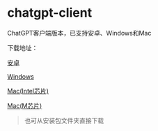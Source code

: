 # chatgpt-client
ChatGPT客户端版本，已支持安卓、Windows和Mac


下载地址：

[安卓](https://wwbk.lanzoum.com/iQwP20wnu7qj)

[Windows](https://wwbk.lanzoum.com/i55pb0wjekub)

[Mac(Intel芯片)](https://wwbk.lanzoum.com/iXYEE0wi6lud)

[Mac(M芯片)](https://wwbk.lanzoum.com/i8NWh0whyvbg)

> 也可从安装包文件夹直接下载
